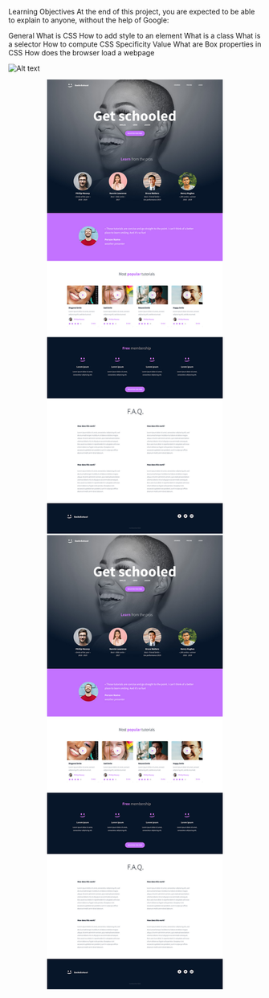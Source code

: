 Learning Objectives
At the end of this project, you are expected to be able to explain to anyone, without the help of Google:

General
What is CSS
How to add style to an element
What is a class
What is a selector
How to compute CSS Specificity Value
What are Box properties in CSS
How does the browser load a webpage

![Alt text](relative%20prototype.jpeg?raw=true "Title")
<p align="center">
  <img src="prototype.jpeg" width="350" title="hover text">
  <img src="prototype.jpeg" width="350" alt="accessibility text">
</p>
